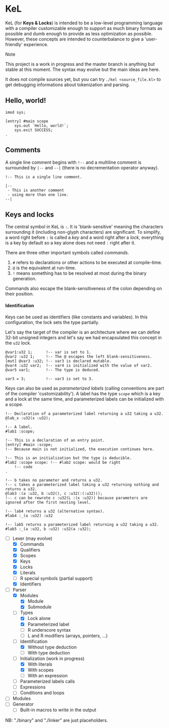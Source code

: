 # KeL
KeL (for **Keys & Locks**) is intended to be a low-level programming language with a compiler customizable enough to support as much binary formats as possible and dumb enough to provide as less optimization as possible. However, these concepts are intended to counterbalance to give a 'user-friendly' experience.

> [!NOTE]
> This project is a work in progress and the master branch is anything but stable at this moment. The syntax may evolve but the main ideas are here.
>
> It does not compile sources yet, but you can try `./kel <source_file.kl>` to get debugging informations about tokenization and parsing.

## Hello, world!
```
imod sys;

[entry] #main scope
    sys.out `Hello, world!`;
    sys.exit SUCCESS;
.
```

## Comments
A single line comment begins with `!--` and a multiline comment is surrounded by `|--` and `--|` (there is no decrementation operator anyway).

```
!-- This is a single line comment.

|--
 - This is another comment
 - using more than one line.
--|
```

## Keys and locks
The central symbol in KeL is `:`. It is 'blank-sensitive' meaning the characters surrounding it (including non-glyph characters) are significant. To simplify, a word right before `:` is called a _key_ and a word right after a _lock_, everything is a key by default so a key alone does not need `:` right after it.

There are three other important symbols called _commands_.
1. `#` refers to declarations or other actions to be executed at compile-time.
2. `@` is the equivalent at run-time.
3. `!` means something has to be resolved at most during the binary generation.

Commands also escape the blank-sensitiveness of the colon depending on their position.

#### Identification
Keys can be used as identifiers (like constants and variables). In this configuration, the lock sets the type partially.

Let's say the target of the compiler is an architecture where we can define 32-bit unsigned integers and let's say we had encapsulated this concept in the `u32` lock.
```
@var1:u32 1;      !-- var is set to 1.
@var2 :u32 1;     !-- The @ escapes the left blank-sensitiveness.
[mut] @var3 :u32; !-- var3 is declared mutable.
@var4 :u32 var2;  !-- var4 is initialized with the value of var2.
@var5 var1;       !-- The type is deduced.

var3 = 3;         !-- var3 is set to 3.
```

Keys can also be used as _parameterized labels_ (calling conventions are part of the compiler 'customizability'). A label has the type `scope` which is a key and a lock at the same time, and parameterized labels can be initialized with a scope.
```
!-- Declaration of a parameterized label returning a u32 taking a u32.
@lab_x :u32(x :u32);

!-- A label.
#lab1 :scope;

!-- This is a declaration of an entry point.
[entry] #main :scope;
!-- Because main is not initialized, the execution continues here.

!-- This is an initialization but the type is deducible.
#lab2 :scope scope: !-- #lab2 scope: would be right
    !-- code
.

!-- b takes no parameter and returns a u32.
!-- c takes a parameterized label taking a u32 returning nothing and returns a u32.
@lab3 :(a :u32, b :u32(), c :u32(:(:u32)));
!-- c can be rewrote c :u32(L :(x :u32)) because parameters are ignored after the first nesting level.

!-- lab4 returns a u32 (alternative syntax).
#lab4 :_(a :u32) :u32

!-- lab5 returns a parameterized label returning a u32 taking a u32.
#lab5 :_(a :u32, b :u32) :u32(a :u32);
```

- [ ] Lexer (may evolve)
    - [x] Commands
    - [x] Qualifiers
    - [x] Scopes
    - [x] Keys
    - [x] Locks
    - [x] Literals
    - [ ] R special symbols (partial support)
    - [x] Identifiers
- [ ] Parser
    - [x] Modules
        - [x] Module
        - [x] Submodule
    - [ ] Types
        - [x] Lock alone
        - [x] Parameterized label
        - [ ] R underscore syntax
        - [ ] L and R modifiers (arrays, pointers, ...)
    - [ ] Identification
        - [x] Without type deduction
        - [ ] With type deduction
    - [ ] Initialization (work in progress)
        - [x] With literals
        - [x] With scopes
        - [ ] With an expression
    - [ ] Parameterized labels calls
    - [ ] Expressions
    - [ ] Conditions and loops
- [ ] Modules
- [ ] Generator
    - [ ] Built-in macros to write in the output

NB: "./binary" and "./linker" are just placeholders.
